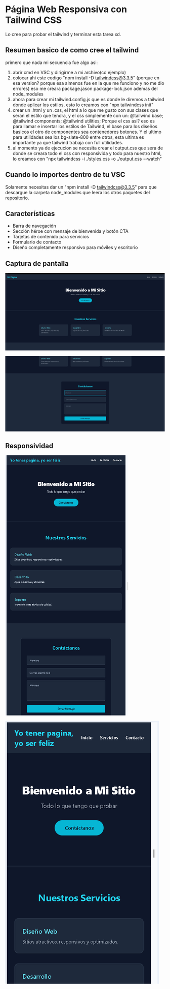 # Página Web Responsiva con Tailwind CSS

Lo cree para probar el tailwind y terminar esta tarea xd.

## Resumen basico de como cree el tailwind

primero que nada mi secuencia fue algo asi:
1. abrir cmd en VSC y dirigirme a mi archivo(cd ejemplo)
2. colocar ahi este codigo "npm install -D tailwindcss@3.3.5" (porque en esa version? porque esa almenos fue en la que me funciono y no me dio errores) eso me creara package.jason package-lock.json ademas del node_modules
3. ahora para crear mi tailwind.config.js que es donde le diremos a tailwind donde aplicar los estilos, esto lo creamos con "npx tailwindcss init"
4. crear un .html y un .css, el html a lo que me gusto con sus clases que seran el estilo que tendra, y el css simplemente con un:
   @tailwind base;
   @tailwind components;
   @tailwind utilities;
  Porque el css asi? eso es para llamar e insertar los estilos de Tailwind, el base para los diseños basicos el otro de componentes sea contenedores botones.  Y el ultimo para utilidades sea los bg-slate-800 entre otros, esta ultima es importante
  ya que tailwind trabaja con full utilidades.
6. al momento ya de ejecucion se necesita crear el output.css que sera de donde se creara todo el css con responsivida y todo para nuestro html, lo creamos con "npx tailwindcss -i ./styles.css -o ./output.css --watch"

## Cuando lo importes dentro de tu VSC

Solamente necesitas dar un "npm install -D tailwindcss@3.3.5" para que descargue la carpeta node_modules que leera los otros paquetes del repositorio.

## Características

- Barra de navegación
- Sección héroe con mensaje de bienvenida y botón CTA
- Tarjetas de contenido para servicios
- Formulario de contacto
- Diseño completamente responsivo para móviles y escritorio

## Captura de pantalla

![alt text](image.png)

![alt text](image-1.png)

## Responsividad

![alt text](image-2.png)

![alt text](image-3.png)


